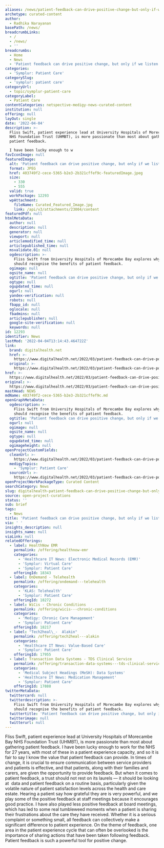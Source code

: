 ```yaml
---
aliases: /news/patient-feedback-can-drive-positive-change-but-only-if-we-listen
archetype: curated-content
author:
  - Radhika Narayanan
basePath: /news/
breadcrumbLinks:
  - /
  - /news/
  - ''
breadcrumbs:
  - Home
  - News
  - 'Patient feedback can drive positive change, but only if we listen'
categories:
  - 'Symplur: Patient Care'
categorySlug:
  - 'symplur: patient care'
categoryUrl:
  - topic/symplur-patient-care
categoryLabel:
  - Patient Care
contentCategories: netspective-medigy-news-curated-content
institution: null
offering: null
layOut: single
date: '2022-04-04'
description: >-
  Fliss Swift, patient experience lead at University Hospitals of Morecambe Bay
  NHS Foundation Trust (UHMBT), is more passionate than most about gathering
  patient feedback.

  I have been lucky enough to w
favIconImage: null
featuredImage:
  alt: 'Patient feedback can drive positive change, but only if we listen'
  format: JPEG
  href: 403749f2-cece-5365-b2e3-2b321cffef9c-featuredImage.jpeg
  size:
    - 330
    - 555
  valid: true
  workPackage: 12293
  wpAttachment:
    fileName: Curated_Featured_Image.jpg
    link: /api/v3/attachments/23004/content
featuredPdf: null
htmlMetaData:
  author: null
  description: null
  generator: null
  viewport: null
  articlemodified_time: null
  articlepublished_time: null
  msvalidate.01: null
  ogdescription: >-
    Fliss Swift from University Hospitals of Morecambe Bay explores why people
    should recognise the benefits of patient feedback.
  ogimage: null
  ogsite_name: null
  ogtitle: 'Patient feedback can drive positive change, but only if we listen'
  ogtype: null
  ogupdated_time: null
  ogurl: null
  yandex-verification: null
  robots: null
  fbapp_id: null
  oglocale: null
  fbadmins: null
  articlepublisher: null
  google-site-verification: null
  keywords: null
id: 12293
identifier: News
lastMod: '2022-04-04T13:14:43.464722Z'
link:
  brand: digitalhealth.net
  href: >-
    https://www.digitalhealth.net/2022/03/patient-feedback-can-drive-positive-change-but-only-if-we-listen/
  original: >-
    https://www.digitalhealth.net/2022/03/patient-feedback-can-drive-positive-change-but-only-if-we-listen/
href: >-
  https://www.digitalhealth.net/2022/03/patient-feedback-can-drive-positive-change-but-only-if-we-listen/
original: >-
  https://www.digitalhealth.net/2022/03/patient-feedback-can-drive-positive-change-but-only-if-we-listen/
mastHead: NEWS
mdName: 403749f2-cece-5365-b2e3-2b321cffef9c.md
openGraphMetaData:
  ogdescription: >-
    Fliss Swift from University Hospitals of Morecambe Bay explores why people
    should recognise the benefits of patient feedback.
  ogtitle: 'Patient feedback can drive positive change, but only if we listen'
  ogurl: null
  ogimage: null
  ogsite_name: null
  ogtype: null
  ogupdated_time: null
  ogimageheight: null
openProjectCustomFields:
  cleanUrl: >-
    https://www.digitalhealth.net/2022/03/patient-feedback-can-drive-positive-change-but-only-if-we-listen/
  medigyTopics:
    - 'Symplur: Patient Care'
  sourceUrl: >-
    https://www.digitalhealth.net/2022/03/patient-feedback-can-drive-positive-change-but-only-if-we-listen/
openProjectWorkPackageType: Curated Content
searchCategory: News
slug: digitalhealth-patient-feedback-can-drive-positive-change-but-only-if-we-listen
source: open-project-curations
status: ''
sub: brief
tags:
  - News
title: 'Patient feedback can drive positive change, but only if we listen'
via: ' '
insights_description: null
insights_name: null
viaLink: null
relatedOfferings:
  - label: HealthNow EMR
    permalink: /offering/healthnow-emr
    categories:
      - 'Healthcare IT News: Electronic Medical Records (EMR)'
      - 'Symplur: Virtual Care'
      - 'Symplur: Patient Care'
    offeringId: 18343
  - label: OnDemand - Telehealth
    permalink: /offering/ondemand---telehealth
    categories:
      - 'KLAS: Telehealth'
      - 'Symplur: Patient Care'
    offeringId: 18272
  - label: WiCis - Chronic Conditions
    permalink: /offering/wicis---chronic-conditions
    categories:
      - 'Medigy: Chronic Care Management'
      - 'Symplur: Patient Care'
    offeringId: 18217
  - label: "Tech2heal\_-  Alakin"
    permalink: /offering/tech2heal---alakin
    categories:
      - 'Healthcare IT News: Value-Based Care'
      - 'Symplur: Patient Care'
    offeringId: 17955
  - label: Transaction Data Systems - TDS Clinical Service
    permalink: /offering/transaction-data-systems---tds-clinical-service
    categories:
      - 'Medical Subject Headings (MeSH): Data Systems'
      - 'Healthcare IT News: Medication Management'
      - 'Symplur: Patient Care'
    offeringId: 17888
twitterMetaData:
  twittercard: null
  twitterdescription: >-
    Fliss Swift from University Hospitals of Morecambe Bay explores why people
    should recognise the benefits of patient feedback.
  twittertitle: 'Patient feedback can drive positive change, but only if we listen'
  twitterimage: null
  twitterurl: null
---
```

<p>Fliss Swift, patient experience lead at University Hospitals of Morecambe Bay NHS Foundation Trust (UHMBT), is more passionate than most about gathering patient feedback.
I have been lucky enough to work for the NHS for 27 years, with most of these in a patient experience capacity, and so it is fair to say I know the value that patient feedback can provide.
In times of change, it is crucial to ensure communication between service providers and patients is effective, and that patients, along with their families and carers, are given the opportunity to provide feedback.
But when it comes to patient feedback, a trust should not rest on its laurels — it should be looking at &nbsp;data and patient feedback on a routine basis, particularly given the volatile nature of patient satisfaction levels across the health and care estate.
Hearing a patient say how grateful they are is very powerful, and we play some of the positive feedback at staff meetings because it encourages good practice.
I have also played less positive feedback at board meetings, which has led to some real tumbleweed moments when a patient is sharing their frustrations about the care they have received.
Whether it is a serious complaint or something small, all feedback can collectively make a significant difference to patient experience.
On the theme of feedback, one area in the patient experience cycle that can often be overlooked is the importance of sharing actions that have been taken following feedback.
Patient feedback is such a powerful tool for positive change.</p>